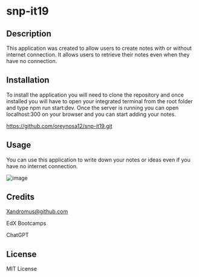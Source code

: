 # snp-it19

## Description

This application was created to allow users to create notes with or without internet connection. It allows users to retrieve their notes even when they have no connection.

## Installation

To install the application you will need to clone the repository and once installed
you will have to open your integrated terminal from the root folder and type npm run start:dev. Once the server is running you can open localhost:300 on your browser and you can start adding your notes.

https://github.com/oreynosa12/snp-it19.git

## Usage

You can use this application to write down your notes or ideas even if you have no internet connection.

![image](https://github.com/oreynosa12/snp-it19/assets/121472588/639330db-4788-40ec-b820-156f1d4924aa)

## Credits

Xandromus@github.com

EdX Bootcamps

ChatGPT

## License

MIT License
